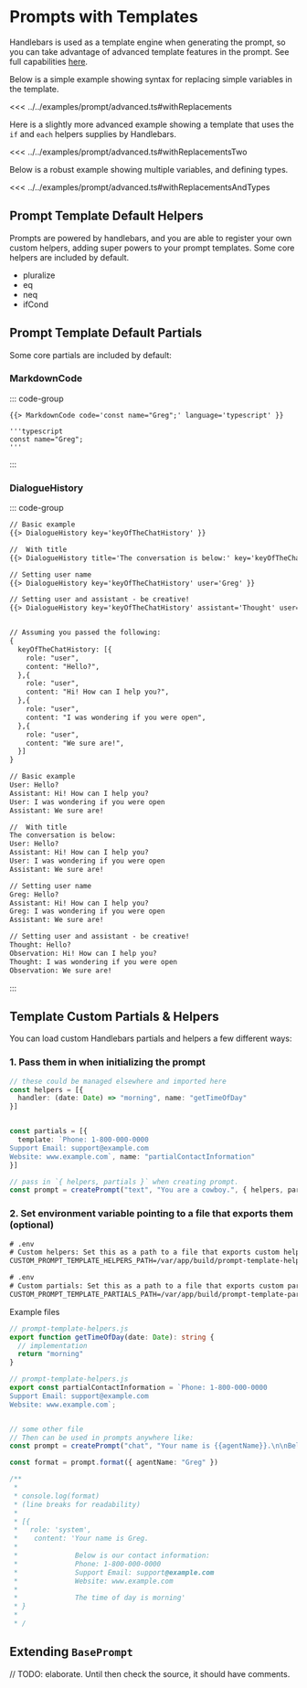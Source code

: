 # Prompts with Templates

<!-- <PromptPlayground /> -->

Handlebars is used as a template engine when generating the prompt, so you can take advantage of advanced template features in the prompt. See full capabilities [here](https://handlebarsjs.com/guide/).

Below is a simple example showing syntax for replacing simple variables in the template.

<GenericOutput example="prompt.advanced.withReplacements">

<<< ../../examples/prompt/advanced.ts#withReplacements
</GenericOutput>


Here is a slightly more advanced example showing a template that uses the `if` and `each` helpers supplies by Handlebars.
<GenericOutput example="prompt.advanced.withReplacementsTwo">

<<< ../../examples/prompt/advanced.ts#withReplacementsTwo
</GenericOutput>




Below is a robust example showing multiple variables, and defining types.

<GenericOutput example="prompt.advanced.withReplacementsAndTypes">

<<< ../../examples/prompt/advanced.ts#withReplacementsAndTypes
</GenericOutput>


## Prompt Template Default Helpers
Prompts are powered by handlebars, and you are able to register your own custom helpers, adding super powers to your prompt templates. Some core helpers are included by default.
- pluralize
- eq
- neq
- ifCond


## Prompt Template Default Partials
Some core partials are included by default:

### MarkdownCode
::: code-group
``` [Raw Template]
{{> MarkdownCode code='const name="Greg";' language='typescript' }}
```
``` [Parsed]
'''typescript
const name="Greg";
'''
```
:::

### DialogueHistory

::: code-group

```txt [Raw Template]
// Basic example
{{> DialogueHistory key='keyOfTheChatHistory' }}

//  With title
{{> DialogueHistory title='The conversation is below:' key='keyOfTheChatHistory' }}

// Setting user name
{{> DialogueHistory key='keyOfTheChatHistory' user='Greg' }}

// Setting user and assistant - be creative!
{{> DialogueHistory key='keyOfTheChatHistory' assistant='Thought' user='Observation' }}


// Assuming you passed the following:
{
  keyOfTheChatHistory: [{
    role: "user",
    content: "Hello?",
  },{
    role: "user",
    content: "Hi! How can I help you?",
  },{
    role: "user",
    content: "I was wondering if you were open",
  },{
    role: "user",
    content: "We sure are!",
  }]
}
```

```txt [Parsed]
// Basic example
User: Hello?
Assistant: Hi! How can I help you?
User: I was wondering if you were open
Assistant: We sure are!

//  With title
The conversation is below:
User: Hello?
Assistant: Hi! How can I help you?
User: I was wondering if you were open
Assistant: We sure are!

// Setting user name
Greg: Hello?
Assistant: Hi! How can I help you?
Greg: I was wondering if you were open
Assistant: We sure are!

// Setting user and assistant - be creative!
Thought: Hello?
Observation: Hi! How can I help you?
Thought: I was wondering if you were open
Observation: We sure are!

```
:::


<!-- ### JsonSchema
```:no-line-numbers
```
### JsonSchemaExampleJson
```:no-line-numbers
``` -->


## Template Custom Partials & Helpers
You can load custom Handlebars partials and helpers a few different ways:


### 1. Pass them in when initializing the prompt

```ts
// these could be managed elsewhere and imported here
const helpers = [{
  handler: (date: Date) => "morning", name: "getTimeOfDay"
}]


const partials = [{
  template: `Phone: 1-800-000-0000
Support Email: support@example.com
Website: www.example.com`, name: "partialContactInformation"
}]

// pass in `{ helpers, partials }` when creating prompt.
const prompt = createPrompt("text", "You are a cowboy.", { helpers, partials })
```

### 2. Set environment variable pointing to a file that exports them (optional)

```txt
# .env
# Custom helpers: Set this as a path to a file that exports custom helpers.
CUSTOM_PROMPT_TEMPLATE_HELPERS_PATH=/var/app/build/prompt-template-helpers.js
```

```txt
# .env
# Custom partials: Set this as a path to a file that exports custom partials.
CUSTOM_PROMPT_TEMPLATE_PARTIALS_PATH=/var/app/build/prompt-template-partials.js
```

Example files
```ts
// prompt-template-helpers.js
export function getTimeOfDay(date: Date): string {
  // implementation
  return "morning"
}

// prompt-template-helpers.js
export const partialContactInformation = `Phone: 1-800-000-0000
Support Email: support@example.com
Website: www.example.com`;


// some other file
// Then can be used in prompts anywhere like:
const prompt = createPrompt("chat", "Your name is {{agentName}}.\n\nBelow is our contact information: \n{{> partialContactInformation}}\n\nThe time of day is {{getTimeOfDay}}")

const format = prompt.format({ agentName: "Greg" })

/**
 * 
 * console.log(format) 
 * (line breaks for readability)
 * 
 * [{ 
 *   role: 'system', 
 *    content: 'Your name is Greg.
 * 
 *              Below is our contact information:
 *              Phone: 1-800-000-0000
 *              Support Email: support@example.com
 *              Website: www.example.com
 * 
 *              The time of day is morning' 
 * }
 * 
 * /
```

## Extending `BasePrompt`
// TODO: elaborate. Until then check the source, it should have comments.